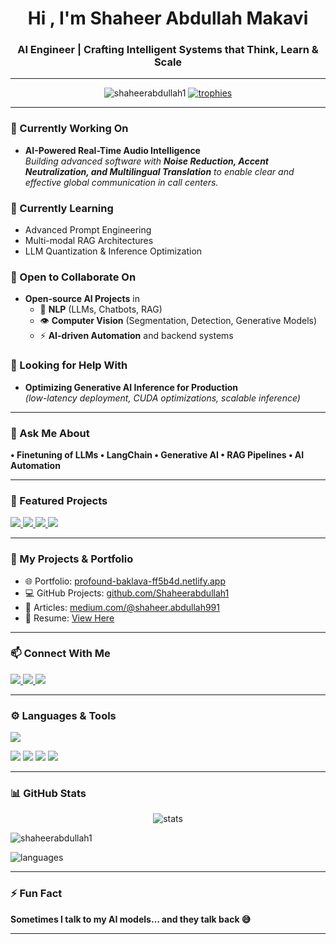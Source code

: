 <h1 align="center">Hi , I'm Shaheer Abdullah Makavi</h1>
<h3 align="center">AI Engineer | Crafting Intelligent Systems that Think, Learn & Scale</h3>

---

<p align="center">
  <img src="https://komarev.com/ghpvc/?username=shaheerabdullah1&label=Profile%20Views&color=0e75b6&style=flat" alt="shaheerabdullah1" />
  <a href="https://github.com/ryo-ma/github-profile-trophy">
    <img src="https://github-profile-trophy.vercel.app/?username=shaheerabdullah1&theme=gruvbox&margin-w=10&margin-h=10" alt="trophies" />
  </a>
</p>

---

### 🔭 Currently Working On
- **AI-Powered Real-Time Audio Intelligence**  
*Building advanced software with **Noise Reduction, Accent Neutralization, and Multilingual Translation** to enable clear and effective global communication in call centers.*

### 🌱 Currently Learning
- Advanced Prompt Engineering  
- Multi-modal RAG Architectures  
- LLM Quantization & Inference Optimization  

### 🤝 Open to Collaborate On
- **Open-source AI Projects** in  
  - 🧠 **NLP** (LLMs, Chatbots, RAG)  
  - 👁️ **Computer Vision** (Segmentation, Detection, Generative Models)  
  - ⚡ **AI-driven Automation** and backend systems  

### 👐 Looking for Help With
- **Optimizing Generative AI Inference for Production**  
  *(low-latency deployment, CUDA optimizations, scalable inference)*  

---

### 💬 Ask Me About
**• Finetuning of LLMs • LangChain • Generative AI • RAG Pipelines • AI Automation**

---

### 🚀 Featured Projects
<p align="left">
  <a href="https://github.com/Shaheerabdullah1/LLM-Secure">
    <img src="https://github-readme-stats.vercel.app/api/pin/?username=Shaheerabdullah1&repo=LLM-Secure&theme=tokyonight" />
  </a>
  <a href="https://github.com/Shaheerabdullah1/ASK-SQL">
    <img src="https://github-readme-stats.vercel.app/api/pin/?username=Shaheerabdullah1&repo=ASK-SQL&theme=tokyonight" />
  </a>
  <a href="https://github.com/Shaheerabdullah1/RAG-Langchian-CassandraDB-ChatPDF">
    <img src="https://github-readme-stats.vercel.app/api/pin/?username=Shaheerabdullah1&repo=RAG-Langchian-CassandraDB-ChatPDF&theme=tokyonight" />
  </a>
  <a href="https://github.com/Shaheerabdullah1/Machine-Learning-Projects/tree/main/Pneumonia-detection-system">
    <img src="https://github-readme-stats.vercel.app/api/pin/?username=Shaheerabdullah1&repo=Machine-Learning-Projects&theme=tokyonight&show_owner=true" />
  </a>
</p>

---

### 📂 My Projects & Portfolio
- 🌐 Portfolio: [profound-baklava-ff5b4d.netlify.app](https://profound-baklava-ff5b4d.netlify.app/)  
- 💻 GitHub Projects: [github.com/Shaheerabdullah1](https://github.com/Shaheerabdullah1)  
- 📝 Articles: [medium.com/@shaheer.abdullah991](https://medium.com/@shaheer.abdullah991)  
- 📄 Resume: [View Here](https://drive.google.com/file/d/1cJH6y1skT3KqcCWdmOePUGzPyNpcTtKa/view?usp=sharing)  

---

### 📫 Connect With Me
<p align="left">
<a href="https://linkedin.com/in/shaheer01/" target="blank">
  <img src="https://img.shields.io/badge/LinkedIn-0077B5?style=for-the-badge&logo=linkedin&logoColor=white"/>
</a>
<a href="https://kaggle.com/shaheerabdullah12" target="blank">
  <img src="https://img.shields.io/badge/Kaggle-20BEFF?style=for-the-badge&logo=kaggle&logoColor=white"/>
</a>
<a href="https://medium.com/@shaheer.abdullah991" target="blank">
  <img src="https://img.shields.io/badge/Medium-12100E?style=for-the-badge&logo=medium&logoColor=white"/>
</a>
</p>

---

### ⚙️ Languages & Tools
<p align="left">
  <img src="https://skillicons.dev/icons?i=python,pytorch,tensorflow,sklearn,docker,aws,gcp,postgres,mysql,mongodb,opencv,react,js,java,cpp,nginx,git,linux,fastapi,azure&perline=9" />
</p>

<p align="left">
  <img src="https://img.shields.io/badge/Unsloth%20(Finetuning)-FF6F61?style=for-the-badge&logo=python&logoColor=white"/>
  <img src="https://img.shields.io/badge/LangChain-1C1C1C?style=for-the-badge&logo=chainlink&logoColor=white"/>
  <img src="https://img.shields.io/badge/LangGraph-2E86C1?style=for-the-badge&logo=graph&logoColor=white"/>
  <img src="https://img.shields.io/badge/Databricks-FC3627?style=for-the-badge&logo=databricks&logoColor=white"/>
</p>

---

### 📊 GitHub Stats
<p align="center">
  <img src="https://github-readme-stats.vercel.app/api?username=shaheerabdullah1&show_icons=true&theme=tokyonight" alt="stats" />
  <p><img align="center" src="https://github-readme-streak-stats.herokuapp.com/?user=shaheerabdullah1&" alt="shaheerabdullah1" /></p>
  <img src="https://github-readme-stats.vercel.app/api/top-langs/?username=shaheerabdullah1&layout=compact&theme=tokyonight" alt="languages" />
</p>

---

### ⚡ Fun Fact
**Sometimes I talk to my AI models… and they talk back 😅**

---
